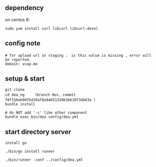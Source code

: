 ## dependency

on centos 6:

    sudo yum install curl libcurl libcurl-devel

## config note
    # for upload url in staging ， is this value is missing , error will be reported.
    domain: vcap.me

## setup & start

    git clone    
    cd dea_ng    （branch dev, commit f8f316eb907b439af8a9465132063b618f34b63e ）
    bundle install
    
    # do NOT add '-c' like other component
    bundle exec bin/dea config/dea.yml 


## start directory server

    install go
    
    ./bin/go install runner
    
    ./bin/runner -conf ../config/dea.yml
